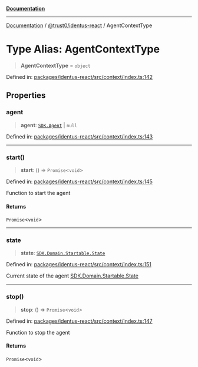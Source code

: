 [**Documentation**](../../../README.md)

***

[Documentation](../../../README.md) / [@trust0/identus-react](../README.md) / AgentContextType

# Type Alias: AgentContextType

> **AgentContextType** = `object`

Defined in: [packages/identus-react/src/context/index.ts:142](https://github.com/trust0-project/identus/blob/fa3a8163c87c7ded4a2066d05b6d5c5f7a01eb0b/packages/identus-react/src/context/index.ts#L142)

## Properties

### agent

> **agent**: [`SDK.Agent`](https://github.com/hyperledger-identus/sdk-ts/blob/main/docs/sdk/modules.md) \| `null`

Defined in: [packages/identus-react/src/context/index.ts:143](https://github.com/trust0-project/identus/blob/fa3a8163c87c7ded4a2066d05b6d5c5f7a01eb0b/packages/identus-react/src/context/index.ts#L143)

***

### start()

> **start**: () => `Promise`\<`void`\>

Defined in: [packages/identus-react/src/context/index.ts:145](https://github.com/trust0-project/identus/blob/fa3a8163c87c7ded4a2066d05b6d5c5f7a01eb0b/packages/identus-react/src/context/index.ts#L145)

Function to start the agent

#### Returns

`Promise`\<`void`\>

***

### state

> **state**: [`SDK.Domain.Startable.State`](https://github.com/hyperledger-identus/sdk-ts/blob/main/docs/sdk/modules.md)

Defined in: [packages/identus-react/src/context/index.ts:151](https://github.com/trust0-project/identus/blob/fa3a8163c87c7ded4a2066d05b6d5c5f7a01eb0b/packages/identus-react/src/context/index.ts#L151)

Current state of the agent
[SDK.Domain.Startable.State](https://github.com/hyperledger-identus/sdk-ts/blob/main/docs/sdk/modules/Domain.Protocols.Startable.md)

***

### stop()

> **stop**: () => `Promise`\<`void`\>

Defined in: [packages/identus-react/src/context/index.ts:147](https://github.com/trust0-project/identus/blob/fa3a8163c87c7ded4a2066d05b6d5c5f7a01eb0b/packages/identus-react/src/context/index.ts#L147)

Function to stop the agent

#### Returns

`Promise`\<`void`\>
